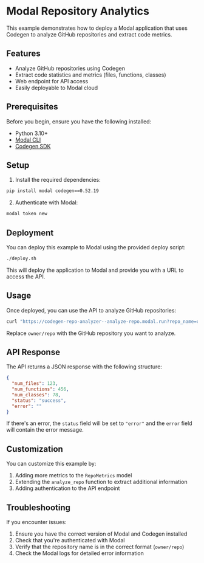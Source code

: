 # Modal Repository Analytics

This example demonstrates how to deploy a Modal application that uses Codegen to analyze GitHub repositories and extract code metrics.

## Features

- Analyze GitHub repositories using Codegen
- Extract code statistics and metrics (files, functions, classes)
- Web endpoint for API access
- Easily deployable to Modal cloud

## Prerequisites

Before you begin, ensure you have the following installed:

- Python 3.10+
- [Modal CLI](https://modal.com/docs/guide/cli-reference)
- [Codegen SDK](https://docs.codegen.com)

## Setup

1. Install the required dependencies:

```bash
pip install modal codegen==0.52.19
```

2. Authenticate with Modal:

```bash
modal token new
```

## Deployment

You can deploy this example to Modal using the provided deploy script:

```bash
./deploy.sh
```

This will deploy the application to Modal and provide you with a URL to access the API.

## Usage

Once deployed, you can use the API to analyze GitHub repositories:

```bash
curl "https://codegen-repo-analyzer--analyze-repo.modal.run?repo_name=owner/repo"
```

Replace `owner/repo` with the GitHub repository you want to analyze.

## API Response

The API returns a JSON response with the following structure:

```json
{
  "num_files": 123,
  "num_functions": 456,
  "num_classes": 78,
  "status": "success",
  "error": ""
}
```

If there's an error, the `status` field will be set to `"error"` and the `error` field will contain the error message.

## Customization

You can customize this example by:

1. Adding more metrics to the `RepoMetrics` model
1. Extending the `analyze_repo` function to extract additional information
1. Adding authentication to the API endpoint

## Troubleshooting

If you encounter issues:

1. Ensure you have the correct version of Modal and Codegen installed
1. Check that you're authenticated with Modal
1. Verify that the repository name is in the correct format (`owner/repo`)
1. Check the Modal logs for detailed error information

